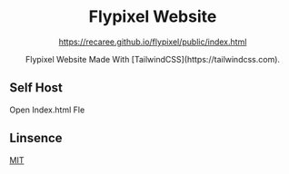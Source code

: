 <div align="center">
    <h1>Flypixel Website</h1>
    <p><a href="https://recaree.github.io/flypixel/public/index.html">https://recaree.github.io/flypixel/public/index.html</a></p>
    <p>Flypixel Website Made With [TailwindCSS](https://tailwindcss.com).</p>
</div>

## Self Host

Open Index.html Fle

## Linsence

[MIT](https://choosealicense.com/licenses/mit/)
